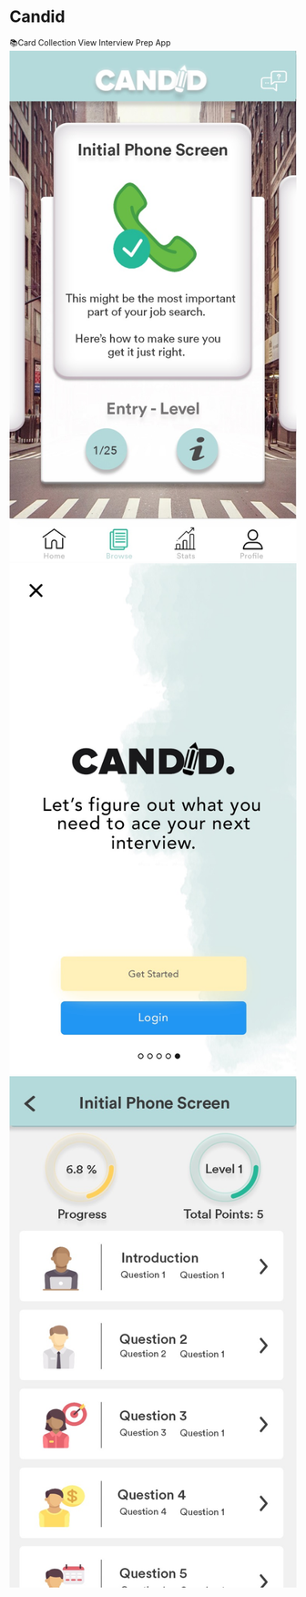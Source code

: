 # Candid
📚Card Collection View Interview Prep App
![demo](IMG_0970.JPG) ![demo](IMG_9380.JPG)![demo](IMG_0969.JPG)

